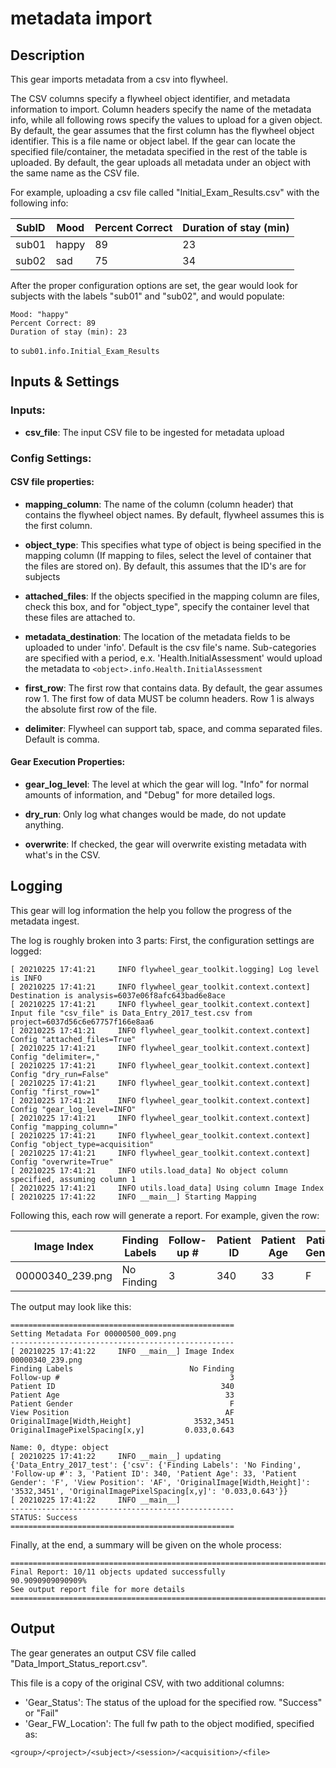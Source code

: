 # metadata import

## Description

This gear imports metadata from a csv into flywheel.

The CSV columns specify a flywheel object identifier, and metadata information to import.
Column headers specify the name of the metadata info, while all following rows specify 
the values to upload for a given object.  By default, the gear assumes that the first 
column has the flywheel object identifier.  This is a file name or object label.  If the
gear can locate the specified file/container, the metadata specified in the rest of the 
table is uploaded.  By default, the gear uploads all metadata under an object with the
same name as the CSV file.  

For example, uploading a csv file called "Initial_Exam_Results.csv" with the following
info:

| SubID       | Mood        | Percent Correct | Duration of stay (min) |
| ----------- | ----------- | --------------- | ---------------------- |
| sub01  | happy | 89 | 23 |
| sub02  | sad | 75 | 34 |


After the proper configuration options are set, the gear would look for subjects with 
the labels "sub01" and "sub02", and would populate:

    Mood: "happy"
    Percent Correct: 89
    Duration of stay (min): 23
   
to `sub01.info.Initial_Exam_Results`



## Inputs & Settings

### Inputs:

 - **csv_file**: The input CSV file to be ingested for metadata upload
  

  
### Config Settings:

#### CSV file properties:

 - **mapping_column**: The name of the column (column header) that contains the flywheel
 object names.  By default, flywheel assumes this is the first column.

 - **object_type**: This specifies what type of object is being specified in the 
 mapping column (If mapping to files, select the level of container that the files are
 stored on).  By default, this assumes that the ID's are for subjects
 
 - **attached_files**: If the objects specified in the mapping column are files, check 
 this box, and for "object_type", specify the container level that these files are
 attached to.
  
 - **metadata_destination**: The location of the metadata fields to be uploaded to under
  'info'.  Default is the csv file's name.  Sub-categories are specified with a period,
   e.x. 'Health.InitialAssessment' would upload the metadata to 
   `<object>.info.Health.InitialAssessment`

 - **first_row**: The first row that contains data.  By default, the gear assumes row 1.
  The first fow of data MUST be column headers.  Row 1 is always the absolute first row 
  of the file.
 
 - **delimiter**: Flywheel can support tab, space, and comma separated files.  Default 
 is comma.

#### Gear Execution Properties:

 - **gear_log_level**: The level at which the gear will log.  "Info" for normal amounts
 of information, and "Debug" for more detailed logs.

 - **dry_run**: Only log what changes would be made, do not update anything.
 
 - **overwrite**: If checked, the gear will overwrite existing metadata with what's in 
 the CSV.
 
 
## Logging

This gear will log information the help you follow the progress of the metadata ingest.

The log is roughly broken into 3 parts:  First, the configuration settings are logged:

```
[ 20210225 17:41:21     INFO flywheel_gear_toolkit.logging] Log level is INFO
[ 20210225 17:41:21     INFO flywheel_gear_toolkit.context.context] Destination is analysis=6037e06f8afc643bad6e8ace
[ 20210225 17:41:21     INFO flywheel_gear_toolkit.context.context] Input file "csv_file" is Data_Entry_2017_test.csv from project=6037d56c6e67757f166e8aa6
[ 20210225 17:41:21     INFO flywheel_gear_toolkit.context.context] Config "attached_files=True"
[ 20210225 17:41:21     INFO flywheel_gear_toolkit.context.context] Config "delimiter=,"
[ 20210225 17:41:21     INFO flywheel_gear_toolkit.context.context] Config "dry_run=False"
[ 20210225 17:41:21     INFO flywheel_gear_toolkit.context.context] Config "first_row=1"
[ 20210225 17:41:21     INFO flywheel_gear_toolkit.context.context] Config "gear_log_level=INFO"
[ 20210225 17:41:21     INFO flywheel_gear_toolkit.context.context] Config "mapping_column="
[ 20210225 17:41:21     INFO flywheel_gear_toolkit.context.context] Config "object_type=acquisition"
[ 20210225 17:41:21     INFO flywheel_gear_toolkit.context.context] Config "overwrite=True"
[ 20210225 17:41:21     INFO utils.load_data] No object column specified, assuming column 1
[ 20210225 17:41:21     INFO utils.load_data] Using column Image Index
[ 20210225 17:41:22     INFO __main__] Starting Mapping
```


Following this, each row will generate a report.  For example, given the row:

| Image Index | Finding Labels | Follow-up # | Patient ID | Patient Age | Patient Gender | View Position | "OriginalImage[Width,Height]" | "OriginalImagePixelSpacing[x,y]" |
| ----------- | -------------- | ----------- | ---------- | ----------- | -------------- | ------------- | ----------------------------- | -------------------------------- |
| 00000340_239.png | No Finding | 3 | 340 | 33 | F | AF | "3532,3451" | "0.033,0.643" |


The output may look like this:

```[ 20210225 17:41:22     INFO __main__] 
==================================================
Setting Metadata For 00000500_009.png
--------------------------------------------------
[ 20210225 17:41:22     INFO __main__] Image Index                       00000340_239.png
Finding Labels                          No Finding
Follow-up #                                      3
Patient ID                                     340
Patient Age                                     33
Patient Gender                                   F
View Position                                   AF
OriginalImage[Width,Height]              3532,3451
OriginalImagePixelSpacing[x,y]         0.033,0.643

Name: 0, dtype: object
[ 20210225 17:41:22     INFO __main__] updating {'Data_Entry_2017_test': {'csv': {'Finding Labels': 'No Finding', 'Follow-up #': 3, 'Patient ID': 340, 'Patient Age': 33, 'Patient Gender': 'F', 'View Position': 'AF', 'OriginalImage[Width,Height]': '3532,3451', 'OriginalImagePixelSpacing[x,y]': '0.033,0.643'}}
[ 20210225 17:41:22     INFO __main__] 
--------------------------------------------------
STATUS: Success
==================================================
```

Finally, at the end, a summary will be given on the whole process:
```
===============================================================================
Final Report: 10/11 objects updated successfully
90.9090909090909%
See output report file for more details
===============================================================================
```

## Output

The gear generates an output CSV file called "Data_Import_Status_report.csv".

This file is a copy of the original CSV, with two additional columns:

- 'Gear_Status': The status of the upload for the specified row.  "Success" or "Fail"
- 'Gear_FW_Location': The full fw path to the object modified, specified as: 

`<group>/<project>/<subject>/<session>/<acquisition>/<file>`




